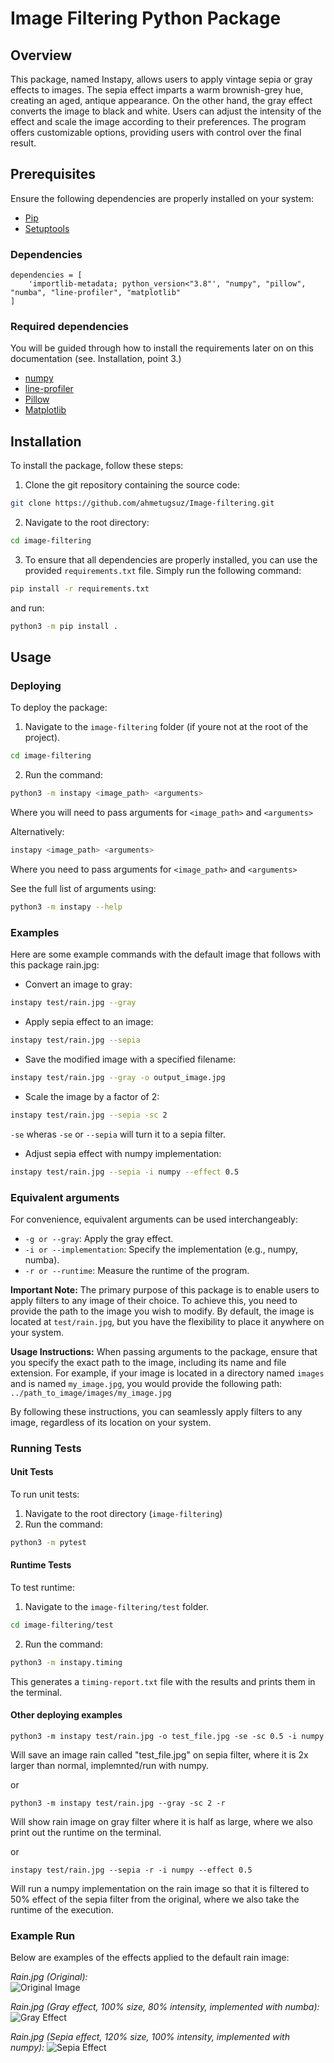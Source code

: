 # Image Filtering Python Package

## Overview

This package, named Instapy, allows users to apply vintage sepia or gray effects to images. The sepia effect imparts a warm brownish-grey hue, creating an aged, antique appearance. On the other hand, the gray effect converts the image to black and white. Users can adjust the intensity of the effect and scale the image according to their preferences. The program offers customizable options, providing users with control over the final result.

## Prerequisites

Ensure the following dependencies are properly installed on your system:

* [Pip](https://pypi.org/project/pip/)
* [Setuptools](https://pypi.org/project/setuptools/)

### Dependencies
```
dependencies = [
    'importlib-metadata; python_version<"3.8"', "numpy", "pillow", "numba", "line-profiler", "matplotlib"
]
```
### Required dependencies
You will be guided through how to install the requirements later on on this documentation (see. Installation, point 3.)

* [numpy](https://numpy.org/)
* [line-profiler](https://pypi.org/project/line-profiler/)
* [Pillow](https://pillow.readthedocs.io/en/stable/)
* [Matplotlib](https://matplotlib.org)

## Installation

To install the package, follow these steps:

1. Clone the git repository containing the source code:  
```bash 
git clone https://github.com/ahmetugsuz/Image-filtering.git
```    

2. Navigate to the root directory:
```bash 
cd image-filtering
```    

3. To ensure that all dependencies are properly installed, you can use the provided `requirements.txt` file. Simply run the following command:
```bash
pip install -r requirements.txt
```   
and run:  

```bash 
python3 -m pip install .
```   

## Usage

### Deploying

To deploy the package:
1. Navigate to the `image-filtering` folder (if youre not at the root of the project).
```bash 
cd image-filtering
```    

2. Run the command:  
```bash
python3 -m instapy <image_path> <arguments>  
```  
Where you will need to pass arguments for `<image_path>` and `<arguments>`  

Alternatively:
```bash
instapy <image_path> <arguments>
```  

Where you need to pass arguments for `<image_path>` and `<arguments>`   

See the full list of arguments using:  
```bash 
python3 -m instapy --help
```   

### Examples

Here are some example commands with the default image that follows with this package rain.jpg:

* Convert an image to gray:  
```bash
instapy test/rain.jpg --gray
```   

* Apply sepia effect to an image:  
```bash 
instapy test/rain.jpg --sepia
```

* Save the modified image with a specified filename:
```bash 
instapy test/rain.jpg --gray -o output_image.jpg
```    

* Scale the image by a factor of 2:  
```bash 
instapy test/rain.jpg --sepia -sc 2
```  

`-se` wheras `-se` or `--sepia` will turn it to a sepia filter.

* Adjust sepia effect with numpy implementation:
```bash 
instapy test/rain.jpg --sepia -i numpy --effect 0.5
```   

### Equivalent arguments

For convenience, equivalent arguments can be used interchangeably:

* `-g or --gray`: Apply the gray effect.
* `-i or --implementation`: Specify the implementation (e.g., numpy, numba).
* `-r or --runtime`: Measure the runtime of the program.

**Important Note:**
The primary purpose of this package is to enable users to apply filters to any image of their choice. To achieve this, you need to provide the path to the image you wish to modify. By default, the image is located at `test/rain.jpg`, but you have the flexibility to place it anywhere on your system.

**Usage Instructions:**
When passing arguments to the package, ensure that you specify the exact path to the image, including its name and file extension. For example, if your image is located in a directory named `images` and is named `my_image.jpg`, you would provide the following path:
`../path_to_image/images/my_image.jpg`

By following these instructions, you can seamlessly apply filters to any image, regardless of its location on your system.


### Running Tests

#### Unit Tests
To run unit tests:
1. Navigate to the root directory (`image-filtering`)
2. Run the command:  
```bash 
python3 -m pytest
```   

#### Runtime Tests
To test runtime:
1. Navigate to the `image-filtering/test` folder.
```bash 
cd image-filtering/test
```   

2. Run the command:  
```bash 
python3 -m instapy.timing
```   

This generates a `timing-report.txt` file with the results and prints them in the terminal.  

#### Other deploying examples  

    python3 -m instapy test/rain.jpg -o test_file.jpg -se -sc 0.5 -i numpy   

Will save an image rain called "test_file.jpg" on sepia filter, where it is 2x larger than normal, implemnted/run with numpy.

or

    python3 -m instapy test/rain.jpg --gray -sc 2 -r  

Will show rain image on gray filter where it is half as large, where we also print out the runtime on the terminal.

or   

    instapy test/rain.jpg --sepia -r -i numpy --effect 0.5  

Will run a numpy implementation on the rain image so that it is filtered to 50% effect of the sepia filter from the original, where we also take the runtime of the execution.

### Example Run

Below are examples of the effects applied to the default rain image:

*Rain.jpg (Original):*  
![Original Image](https://github.com/ahmetugsuz/Image-filtering/blob/main/test/rain.jpg)

*Rain.jpg (Gray effect, 100% size, 80% intensity, implemented with numba):*  
![Gray Effect](https://github.com/ahmetugsuz/Image-filtering/blob/main/grayeffect.jpg)

*Rain.jpg (Sepia effect, 120% size, 100% intensity, implemented with numpy):*
![Sepia Effect](https://github.com/ahmetugsuz/Image-filtering/blob/main/sepiaeffect.jpg)



